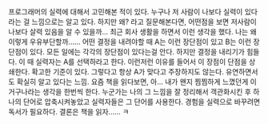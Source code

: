 프로그래머의 실력에 대해서 고민해본 적이 있다. 누구나 저 사람이 나보다 실력이 있다라는 걸 느낌으로는 알고 있다. 하지만 왜? 라고 질문해본다면, 어떤점을 보면 저사람이 나보다 살력 있음을 알 수 있을까...
최근 회사 생활을 하면서 이런 생각을 했다. 나는 왜 이렇게 우유부단할까...... 어떤 결정을 내려야할 때 A는 이런 장단점이 있고 B는 이런 장단점이 있다. 모든 일에는 각각의 장단점이 있다는걸 안다. 하지만 결정을 내리기가 힘들다. 이 때 실력자는 A를 선택하라고 한다. 이런저런 이유를 들어서 이 장점이 단점을 상쇄한다. 확고한 기준이 있다. 그렇다고 항상 A가 맞다고 주장하지도 않는다. 유연하면서도 확실히 알고 있다는 느낌.
요즘 책을 읽다보면, 아... 내가 왠지 찜찜하게 느꼈던게 이거구나라는 생각을 한번씩 한다. 누군가는 나의 그 느낌을 잘 정리해서 객관화시킨 후 하나의 단어로 압축시켜놓았고 실력자들은 그 단어를 사용한다. 경험을 실력으로 바꾸려면 독서가 필요하다.
결론은 책을 읽자...... ㅋ
